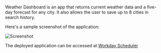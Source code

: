 Weather Dashboard is an app that returns current weather data and a five-day forecast for any city. It also allows the user to save up to 8 cities in search history. 

Here's a sample screenshot of the application:

![Screenshot](https://i.imgur.com/iwEuhYH.png)

The deployed application can be accessed at [Workday Scheduler](https://josephn90.github.io/weather-dashboard/ "Weather Dashboard")
